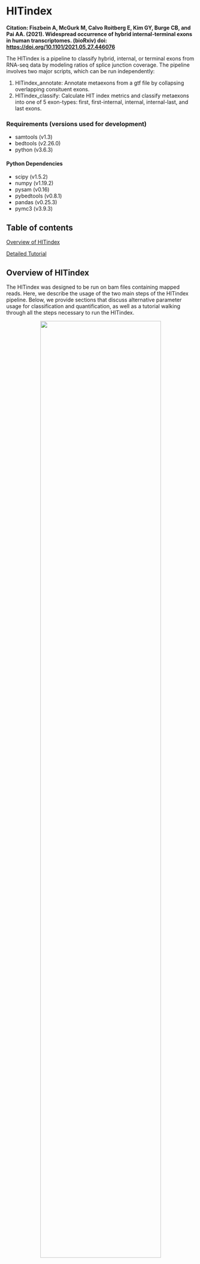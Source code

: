 # HITindex

**Citation: Fiszbein A, McGurk M, Calvo Roitberg E, Kim GY, Burge CB, and Pai AA. (2021). Widespread occurrence of hybrid internal-terminal exons in human transcriptomes. (bioRxiv) doi: https://doi.org/10.1101/2021.05.27.446076**

The HITindex is a pipeline to classify hybrid, internal, or terminal exons from RNA-seq data by modeling ratios of splice junction coverage. The pipeline involves two major scripts, which can be run independently:

1. HITindex_annotate: Annotate metaexons from a gtf file by collapsing overlapping consituent exons. 
2. HITindex_classify: Calculate HIT index metrics and classify metaexons into one of 5 exon-types: first, first-internal, internal, internal-last, and last exons. 

### Requirements (versions used for development)

- samtools (v1.3)
- bedtools (v2.26.0)
- python (v3.6.3)

#### Python Dependencies
- scipy (v1.5.2)
- numpy (v1.19.2)
- pysam (v0.16)
- pybedtools (v0.8.1)
- pandas (v0.25.3)
- pymc3 (v3.9.3)

## Table of contents
[Overview of HITindex](#overview-of-hitindex)

[Detailed Tutorial](#detailed-tutorial-to-run-the-hitindex)


## Overview of HITindex

The HITindex was designed to be run on bam files containing mapped reads. Here, we describe the usage of the two main steps of the HITindex pipeline. Below, we provide sections that discuss alternative parameter usage for classification and quantification, as well as a tutorial walking through all the steps necessary to run the HITindex.

<p align="center">
<img src="./readme/HITindex_overview.png" width="80%" height="80%">
</p>

### HITindex_annotate
Annotate metaexons from a gtf file by collapsing overlapping consituent exons. This step includes (a) annotating how often a constituent exon is used as a first, internal, or last exon in annotated isoforms, (b) saving the coordinates of each constituent exons, and (c) adding buffer regions in which to associate junction reads with an exon.

```
usage: HITindex_annotate.py [-h] --gtf gtf [--reverse] [--ss3buffer] [--ss5buffer] 
                                 --outfile output

optional arguments:
  -h, --help            show this help message and exit

Input:
  --gtf gtf             gtf to be indexed (default: None)

Parameters:
  --reverse             use if exons are sorted by transcriptional direction rather than by reference
                        coordinate (default: False)
  --ss3buffer           intronic buffer region included upstream of 3ss of exon for counting
                        reads. suggested = 50nt. (default: 0)
  --ss5buffer           intronic buffer region included downstream of 5ss of exon for counting
                        reads. suggested = 20nt. (default: 0)

Output:
  --outfile output      name for output bed with merged/annotated exons (default: None)
```

### HITindex_classify
Calculate HIT index metrics and classify metaexons into one of 5 exon-types: first, first-internal, internal, internal-last, and last exons. This step includes (a) calculating the HITindex and generative model metrics, (b) flagging exons likely affected by edge effects, (c) classifying exons, and (d) calculating PSI values for alternative first and last exon usage.

```
usage: HITindex_classify.py [-h] [--junctionReads] [--HITindex] [--identifyTerminal] [--calculatePSI] 
                                  --outname output [--bam] [--juncbam] [--readtype {single,paired}]
                                 [--readstrand {fr-unstrand,fr-firststrand,fr-secondstrand}] [--bed] [--overlap]
                                 [--readnum] [--metrics] [--parameters] [--bootstrap] [--metricsID] [--edge]

optional arguments:
  -h, --help            show this help message and exit
  --junctionReads       Extract junction reads (default: False)
  --HITindex            Calculate HITindex (default: False)
  --classify            Classify terminal, hybrid, and internal exons (default: False)
  --calculatePSI        Calculate PSI values (default: False)
  --outname             name of file(s) for final metric. required for everything except --junctionReads. (default: None)

read information:
  --bam                 original bam from which to extract junction reads. required if
                        --junctionReads (default: None)
  --juncbam             junction read bam. required if --junctionReads or --HITindex (default:
                        None)
  --readtype {single,paired}
                        type of read (default: paired)
  --readstrand {fr-unstrand,fr-firststrand,fr-secondstrand}
                        directionality of RNA-seq data (default: fr-firststrand)

exon information:
  --bed                 bed file with merged/annotated exons. Output from HITindex_annotate.py.
                        required if --HITindex (default: None)

HITindex:
  parameters for running HIT index

  --overlap             overlap of split read with exon region (nt) (default: 10)
  --readnum             minimum number of reads for confidence in HITindex (sum of R + L) (default:
                        2)

classify:
  information for identifying exon types

  --metrics             HITindex output file, required if --HITindex is not specified. (default:
                        None)
  --parameters          file specifying HITindex and generative model thresholds for classifying
                        exons. (default: HIT_identity_parameters.txt)
  --bootstrap           bootstrapping iterations to get confidence intervals and p-values
                        (default: 1000)

psi:
  parameters for calling PSI values

  --metricsID           HITindex identification output file, required if --classify is not
                        specified. (default: None)
  --edge                exclude exons flagged as being affected by the edge effect from PSI
                        calculations (default: False)
```

## Detailed Tutorial to run the HITindex

In this tutorial, we walk through all the steps to run the HITindex pipeline, in the minimum number of command lines and each step individually. For each step, we discuss the possible parameters that can be changed, how to do so, and the considerations involved in each of the parameters. Finally, we show example inputs and outputs of each step (with column explanations) so the user knows what to expect and can make custom files as needed.

### Jump to a step:
[Step 0: Genome Alignment](#step-0-genome-alignment)

[Step 1: Identify and Annotate Metaexons](#step-1-identify-and-annotate-metaexons)

[Step 2: Extracting Junction Reads](#step-2-extracting-junction-reads)

[Step 3: Calculating HITindex metrics](#step-3-calculating-hitindex-metrics)

[Step 4: Exon Classification](#step-4-exon-classification)

[Step 5: Exon Quantification](#step-5-exon-quantification)

### Step 0: Genome Alignment

Align raw reads in fastq format to the genome with your favorite splicing-aware mapper (ie. STAR | hisat2) to obtain a sorted, indexed bam file. When building a STAR index or running hisat2, we recommend using the same gtf annotation that you will use for downstream steps.

For instance, to map with STAR (using ENCODE parameters) and index the bam:
```
STAR --outFilterType BySJout --outFilterMultimapNmax 20 --alignSJoverhangMin 8 --alignSJDBoverhangMin 1 --outFilterMismatchNmax 999 --outFilterMismatchNoverLmax 0.04 --alignIntronMin 20 --alignIntronMax 1000000 --alignMatesGapMax 1000000 --outSAMtype BAM SortedByCoordinate

samtools index [bamfile].bam
```

### Step 1: Identify and Annotate Metaexons

This step takes in an annotation file (gtf file) and outputs a bed file of metaexons after collapsing and annotating overlapping exons.

Example usage:
```
python HITindex_annotate.py --gtf annotations.gtf --ss3buffer 50 --ss5buffer 20 --outfile metaexons.bed
```

**Types of GTF files**

(1) Exons in gtf are sorted by genome coordinates (default):

```
1       havana  gene    11869   14409   .       +       .       gene_id "ENSG00000223972"; gene_name "DDX11L1"; 
1       havana  transcript      11869   14409   .       +       .       gene_id "ENSG00000223972"; transcript_id "ENST00000456328"; gene_name "DDX11L1";
1       havana  exon    11869   12227   .       +       .       gene_id "ENSG00000223972"; transcript_id "ENST00000456328"; exon_number "1"; gene_name "DDX11L1";
1       havana  exon    12613   12721   .       +       .       gene_id "ENSG00000223972"; transcript_id "ENST00000456328"; exon_number "2"; gene_name "DDX11L1";
1       havana  exon    13221   14409   .       +       .       gene_id "ENSG00000223972"; transcript_id "ENST00000456328"; exon_number "3"; gene_name "DDX11L1";
1       havana  gene    34554   36081   .       -       .       gene_id "ENSG00000237613"; gene_name "FAM138A"; 
1       havana  transcript      34554   36081   .       -       .       gene_id "ENSG00000237613"; transcript_id "ENST00000417324"; gene_name "FAM138A";
1       havana  exon    34554   35174   .       -       .       gene_id "ENSG00000237613"; transcript_id "ENST00000417324"; exon_number "3"; gene_name "FAM138A";
1       havana  exon    35277   35481   .       -       .       gene_id "ENSG00000237613"; transcript_id "ENST00000417324"; exon_number "2"; gene_name "FAM138A";
1       havana  exon    35721   36081   .       -       .       gene_id "ENSG00000237613"; transcript_id "ENST00000417324"; exon_number "1"; gene_name "FAM138A";
```

(2) Exons in gtf are sorted by transcriptional direction (use ```--reverse```):

```
1       havana  gene    11869   14409   .       +       .       gene_id "ENSG00000223972"; gene_name "DDX11L1"; 
1       havana  transcript      11869   14409   .       +       .       gene_id "ENSG00000223972"; transcript_id "ENST00000456328"; gene_name "DDX11L1";
1       havana  exon    11869   12227   .       +       .       gene_id "ENSG00000223972"; transcript_id "ENST00000456328"; exon_number "1"; gene_name "DDX11L1";
1       havana  exon    12613   12721   .       +       .       gene_id "ENSG00000223972"; transcript_id "ENST00000456328"; exon_number "2"; gene_name "DDX11L1";
1       havana  exon    13221   14409   .       +       .       gene_id "ENSG00000223972"; transcript_id "ENST00000456328"; exon_number "3"; gene_name "DDX11L1";
1       havana  gene    34554   36081   .       -       .       gene_id "ENSG00000237613"; gene_name "FAM138A"; 
1       havana  transcript      34554   36081   .       -       .       gene_id "ENSG00000237613"; transcript_id "ENST00000417324"; gene_name "FAM138A";
1       havana  exon    35721   36081   .       -       .       gene_id "ENSG00000237613"; transcript_id "ENST00000417324"; exon_number "1"; gene_name "FAM138A";
1       havana  exon    35277   35481   .       -       .       gene_id "ENSG00000237613"; transcript_id "ENST00000417324"; exon_number "2"; gene_name "FAM138A";
1       havana  exon    34554   35174   .       -       .       gene_id "ENSG00000237613"; transcript_id "ENST00000417324"; exon_number "3"; gene_name "FAM138A";
```

**Buffer regions around metaexons**

Users can chose to add a buffer region around metaexon boundaries within which to associate junction reads to a particular metaexon. This is meant to account for some flexibility in TSS and TES definitions, which are often hard to precisely define and thus less likely to be precise at the single nucleotide level in annotation sets. While the default is set to 0nt for both the 5' and 3' buffer regions, we suggest using ```--ss3buffer 50``` for a 50nt buffer upstream of the 3' splice site (5' end of exon) and ```--ss5buffer 20``` for a 20nt buffer downstream of the 5' splice site (3' end of exon):

<p align="center">
<img src="./readme/bufferRegions.png" width="50%" height="50%">
</p>

**Metaexon annotations**

Three bed files are output: </br>
(1) Precise metaexon boundaries
(2) Boundaries defined by the user-defined buffer regions 
(3) Associating metaexon names with the coordinates of the constitutent overlapping exons that were combined to create the metaexon 

The 4th "name" column of all three bed files will include the original metaexon coordinates, the gene name (from the gtf), and a 'TXPT' annotation, which is the total number of isoforms for that gene. The first two bed files include additional information in the 4th column about how many times the constituent exons are first (FE), internal, or last exons (LE) within annotated isoforms from the gtf file (or appear as single exon isoforms), as shown below. For this example, the 4th column will include ```TXPT:3```, because there are 3 isoforms in the toy gene.

<p align="center">
<img src="./readme/annotations.png" width="75%" height="75%">
</p>

Example metaexon bed output:
```
chr16   15703135        15704123        chr16:15703135-15704123;ENSG00000133392;TXPT:12;FE:0;internal:0;LE:6;singleexon:0       0       -
chr16   15708803        15708841        chr16:15708803-15708841;ENSG00000133392;TXPT:12;FE:0;internal:4;LE:0;singleexon:0       0       -
chr16   15711113        15711270        chr16:15711113-15711270;ENSG00000133392;TXPT:12;FE:1;internal:0;LE:0;singleexon:0       0       -
chr16   15712890        15715081        chr16:15712890-15715081;ENSG00000133392;TXPT:12;FE:0;internal:5;LE:2;singleexon:0       0       -
chr16   15715164        15715272        chr16:15715164-15715272;ENSG00000133392;TXPT:12;FE:0;internal:7;LE:0;singleexon:0       0       -
chr16   15717140        15719308        chr16:15717140-15719308;ENSG00000133392;TXPT:12;FE:0;internal:19;LE:0;singleexon:0      0       -
```

Example buffer bed output (```--ss3buffer 20``` & ```--ss5buffer 50```:
```
chr16   15703115        15704173        chr16:15703135-15704123;ENSG00000133392;TXPT:12;FE:0;internal:0;LE:6;singleexon:0       0       -
chr16   15708783        15708891        chr16:15708803-15708841;ENSG00000133392;TXPT:12;FE:0;internal:4;LE:0;singleexon:0       0       -
chr16   15711093        15711320        chr16:15711113-15711270;ENSG00000133392;TXPT:12;FE:1;internal:0;LE:0;singleexon:0       0       -
chr16   15712870        15715131        chr16:15712890-15715081;ENSG00000133392;TXPT:12;FE:0;internal:5;LE:2;singleexon:0       0       -
chr16   15715144        15715322        chr16:15715164-15715272;ENSG00000133392;TXPT:12;FE:0;internal:7;LE:0;singleexon:0       0       -
chr16   15717120        15719358        chr16:15717140-15719308;ENSG00000133392;TXPT:12;FE:0;internal:19;LE:0;singleexon:0      0       -
```

Example constituent bed output:
```
chr16	15703135	15704123	chr16:15703135-15704123;ENSG00000133392;TXPT:12;15703135-15704123,15703172-15704123,15703172-15704123,15703741-15704123,15703787-15704123,15703991-15704123	-
chr16	15708803	15708841	chr16:15708803-15708841;ENSG00000133392;TXPT:12;15708803-15708836,15708803-15708841,15708803-15708841,15708838-15708841	0	-
chr16	15711113	15711270	chr16:15711113-15711270;ENSG00000133392;TXPT:12;15711113-15711270	0	-
chr16	15712890	15715081	chr16:15712890-15715081;ENSG00000133392;TXPT:12;15712890-15715081,15712896-15715081,15714909-15715081,15714909-15715081,15714909-15715081,15714909-15715081,15714909-15715081	0	-
chr16	15715164	15715272	chr16:15715164-15715272;ENSG00000133392;TXPT:12;15715164-15715272,15715164-15715272,15715164-15715272,15715164-15715272,15715164-15715272,15715164-15715272,15715164-15715272	0	-
chr16	15717140	15719308	chr16:15717140-15719308;ENSG00000133392;TXPT:12;15717140-15719308,15717140-15717348,15717140-15717348,15717140-15717348,15717140-15717348,15717140-15717348,15717140-15717348,15718315-15718438,15718315-15718438,15718315-15718438,15718315-15718438,15718315-15718438,15718315-15718438,15719220-15719308,15719220-15719308,15719220-15719308,15719220-15719308,15719220-15719308,15719220-15719308	0	-
```

### Classify and Quantitate Exons

Example usage using default parameters to run all 4 steps in tandem:
```
python HITindex_classify.py --junctionReads --bam sample.sorted.bam --juncbam sample.sorted.junctions.bam 
                            --HITindex --bed metaexon.bed_ss3-20ss5-50.buffer 
                            --classify --calculatePSI 
                            --outname sampleHITindex   
```

### Step 2: Extracting Junction Reads

To only extract junction reads:
```
python HITindex_classify.py --junctionReads --bam sample.sorted.bam --juncbam sample.sorted.junctions.bam --readtype paired --readstrand fr-firststrand 
```

Junction reads are extracted by parsing the CIGAR strings of mapped reads. To correctly assign junction reads the user needs to provide information about read type and strandedness of the reads: </br>
(1) Read type can be changed with ```--readtype``` with option {single or paired}, default: paired </br>
(2) Strandedness of the reads can be changed with ```--readstrand``` with options {fr-firststrand, fr-secondstrand, fr-unstrand}, default: fr-firststrand 

Strandedness is determined by the type of library preparation protocol. We borrow the library strandedness naming convention from Tophat/Bowtie:

<p align="center">
<img src="./readme/readStrand.png" width="50%" height="50%">
</p>

**Output**

This step results in bam files containing only the junction reads, named using ```--juncbam```. These junction bam files can be specified in later steps, without needing to re-run ```--junctionReads``` to extract junction reads again.

### Step 3: Calculating HITindex metrics

To only calculate HITindex metrics and run the generative model:
```
python HITindex_classify.py --HITindex --juncbam sample.sorted.junctions.bam --readtype paired --readstrand fr-firststrand --bed metaexon.bed_ss3-20ss5-50.buffer  --overlap 10 --readnum 5 --outname sampleHITindex
```

Junction reads are assigned to metaexons based on their overlap with the upstream or downstream boundaries of the metaexon. Note that the junction site does not need to be directly aligned with the exact metaexon boundary coordinates and junction reads are counted regardless of the identity of the connected exon. The minimum overlap length for junction reads is determined by ```--overlap```, with a default of 10nt. 

<p align="center">
<img src="./readme/junctionReads.png" width="90%" height="90%">
</p>

The HITindex and generative model probabilities are calculated for metaexons that have a minimum number of reads as determined by ```--readnum```, with a default of 2 reads. For datasets with sufficient coverage, we recommend using at least 5 reads.

**Output**

This step results in a ```.exon``` file with the following columns:

| Column Name | Description |
| ----------- | ----------- |
| exon | exon name, with coordinates of metaexon |
| gene   | gene name (from GTF file) |
| strand | strand |
| nTXPT | total number of annotated isoforms for the gene |
| nFE, nINTERNAL, nLE, nSINGLE | number of times constituent exons of this metaexon are annotated as first, internal, or last exons, or appear as a single exon isoform |
| nUP, nDOWN | number of upstream and downstream splice junction reads |
| HITindex | HITindex
| dist_to_TSS | metaexon distance to upstream most expressed exon |
| dist_to_TES | metaexon distance to downstream most expressed exon |
| edge | flag indicating whether metaexon is likely to be influenced by edge effects |
| PofF, PofI, PofL | generative model posterior probabilities for first, internal, and last exon classifications |
| PofFI, PofIL | generative model posterior probabilities for hybrid exon classifications | 
| downstream_fraction | |
| HIT_postmean | |

### Step 4: Exon Classification

To only classify exons:
```
python HITindex_classify.py --classify  --metrics sampleHITindex.exon --parameters HIT_identity_parameters.txt --bootstrap 1000 
```

Exons are classified using the ```.exon``` file output from the last step and the included ```HIT_identity_parameters.txt``` file (reproduced below), which defines the thresholds used across the HITindex metric, statistical confidence metrics, and posterior probabilities from the generative model that are used to classify exons. Users can change these thresholds by changing the values in the ```HIT_identify_parameters.txt``` or create custom files with the same format. Custom files can be specified using ```--parameters```.

HIT_identity_parameters file:
```
# |HITindex| threshold for calling terminal exons [0.0, 1.0]
HITterminal	1.0
# |HITindex| threshold for calling hybrid exons [0.0, 1.0]
HIThybrid	0.3
# bootstrapping p-value threshold for HITindex significance [0.0, 1.0]
HITpval	1
# confidence interval to use for HITindex significance (none, 0.75, 0.95, 0.95)
HIT_CI	none
# probability threshold for medium confidence with generative model [0.0, 1.0]
prob_med	0.5
# probability threshold for high confidence with generative model [0.0, 1.0]
prob_high	0.8
```

**Bootstrapping**

Bootstrapping is used to calculate a confidence interval and two different p-values related to the HITindex metric. The number of bootstrap iterations used is determined by ```--bootstrap```, with a default of 1000 runs. This is the rate-limiting step for the HITindex pipeline, where reducing the bootstrap n will increase speed, but decrease statistical confidence.

**Output**

This step adds 7 columns to the existing ```.exon``` file: </br>
| Column Name | Description |
| ----------- | ----------- |
| CI_75 | 75% confidence intervals [low,high], using bootstrapped iterations |
| CI_90 | 90% confidence intervals [low,high], using bootstrapped iterations |
| CI_95 | 95% confidence intervals [low,high], using bootstrapped iterations |
| pval_CI | bootstrapping p-value, indicating probability that the confidence interval overlaps the internal exon distribution |
| pval_internal | bootstrapping p-value, indicating probability of observing an internal exon with the same or more extreme HITindex |
| ID | the exon-type classification
| ID_position | the exon-type classification after accounting for potential edge effect exons

Users can run this step multiple times with varying thresholds, but since the original file is modified, we suggest duplicating the ```.exon``` file for each set of thresholds and then specifying the new ```.exon``` files with ```--metrics```. 

### Step 5: Exon Quantification

To only calculate PSI values:
```
python HITindex_classify.py --calculatePSI  --metricsID sampleHITindex.exon --edge --outname sampleHITindex
```

Percent spliced in (PSI) values are used to quantify relative alternative terminal exon usage. Exons classified as "first", "FirstInternal_medium" or "FirstInternal_high" are used to calculate alternative first exon (AFE) PSI values, while exons classified as “last”, “InternalLast_medium” or “InternalLast_high” are used to calculate PSI values for alternative last exon (ALE) usage. If the user includes the ```--edge``` flag, exons flagged as potentially being affected by edge-effects in the ```ID_position``` column of the ```.exon``` file are not included in the PSI value calculations. Since this step uses the exon classifications in the previous step, it must be run on an ```.exon``` file that has the ```ID``` and ```ID_position``` columns. 

**Output**

This step results in ```.AFEPSI``` and ```.ALEPSI``` files with the following columns:

| Column Name | Description |
| ----------- | ----------- |
| gene   | gene name (from GTF file) |
| exon | exon name, with coordinates of metaexon |
| strand | strand |
| nTXPT | total number of annotated isoforms for the gene |
| nFE or nLE | number of times constituent exons of this metaexon are annotated as first, internal, or last exons, or appear as a single exon isoform |
| nUP, nDOWN | number of upstream and downstream splice junction reads |
| HITindex | HITindex |
| sumR-L or sumL-R | sum of all read biases across all alternative exons |
| AFEPSI or ALEPSI | PSI value for metaexon |

Users can run this step multiple times by using the ```--metricsID``` to specify different ```.exon``` files or varying the ```--edge``` flag, but should make sure to change the ```--outname``` for each of these runs. 
